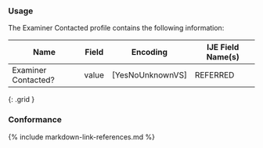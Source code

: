 ### Usage

The Examiner Contacted profile contains the following information:


| **Name** |  **Field**   |  **Encoding**  |  **IJE Field Name(s)**  |
| ---------------| ------------------------ | ------------- | ------------------- |
| Examiner Contacted?   | value  | [YesNoUnknownVS]  | REFERRED  |
{: .grid }


### Conformance

{% include markdown-link-references.md %}
